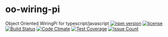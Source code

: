 # oo-wiring-pi
Object Oriented WiringPi for typescript/javascript
[![npm version](https://badge.fury.io/js/oo-wiring-pi.svg)](https://badge.fury.io/js/oo-wiring-pi)
[![license](https://img.shields.io/badge/license-MIT-blue.svg)](https://github.com/NoHomey/oo-wiring-pi)
[![Build Status](https://semaphoreci.com/api/v1/nohomey/oo-wiring-pi/branches/test-driven-development/badge.svg)](https://semaphoreci.com/nohomey/oo-wiring-pi)
[![Code Climate](https://codeclimate.com/github/NoHomey/oo-wiring-pi/badges/gpa.svg)](https://codeclimate.com/github/NoHomey/oo-wiring-pi)
[![Test Coverage](https://codeclimate.com/github/NoHomey/oo-wiring-pi/badges/coverage.svg)](https://codeclimate.com/github/NoHomey/oo-wiring-pi/coverage)
[![Issue Count](https://codeclimate.com/github/NoHomey/oo-wiring-pi/badges/issue_count.svg)](https://codeclimate.com/github/NoHomey/oo-wiring-pi)